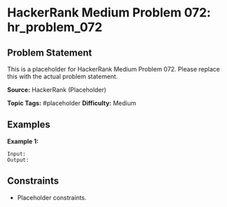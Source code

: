 # HackerRank Medium Problem 072: hr_problem_072

## Problem Statement

This is a placeholder for HackerRank Medium Problem 072.
Please replace this with the actual problem statement.

**Source:** HackerRank (Placeholder)

**Topic Tags:** #placeholder
**Difficulty:** Medium

## Examples

**Example 1:**

```
Input:
Output:
```

## Constraints

- Placeholder constraints.

